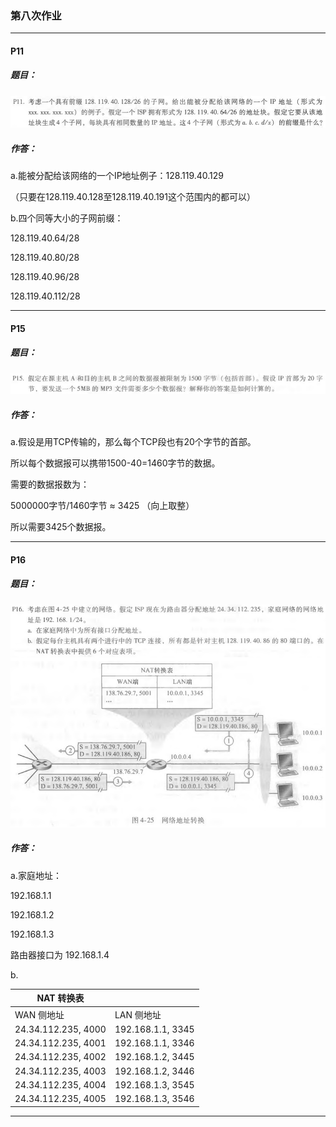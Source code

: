 ### 第八次作业

* * *

#### P11

##### 题目：
![](static/P11.png)

##### 作答：
a.能被分配给该网络的一个IP地址例子：128.119.40.129

（只要在128.119.40.128至128.119.40.191这个范围内的都可以）

b.四个同等大小的子网前缀：

128.119.40.64/28

128.119.40.80/28

128.119.40.96/28

128.119.40.112/28


* * *

#### P15

##### 题目：
![](static/P15.png)

##### 作答：
a.假设是用TCP传输的，那么每个TCP段也有20个字节的首部。

所以每个数据报可以携带1500-40=1460字节的数据。


需要的数据报数为：

5000000字节/1460字节 ≈ 3425 （向上取整）

所以需要3425个数据报。

* * *

#### P16

##### 题目：
![](static/P16.png)

##### 作答：
a.家庭地址：

192.168.1.1

192.168.1.2

192.168.1.3

路由器接口为 192.168.1.4

b. 

|NAT 转换表 ||
|-|-|
|WAN 侧地址 |LAN 侧地址 |
|24.34.112.235, 4000 |192.168.1.1, 3345 |
|24.34.112.235, 4001 |192.168.1.1, 3346 |
|24.34.112.235, 4002 |192.168.1.2, 3445 |
|24.34.112.235, 4003 |192.168.1.2, 3446 |
|24.34.112.235, 4004 |192.168.1.3, 3545 |
|24.34.112.235, 4005 |192.168.1.3, 3546 |

* * *
